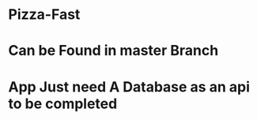 # Pizza-Fast

# Can be Found in master Branch 

# App Just need A Database as an api to be completed
